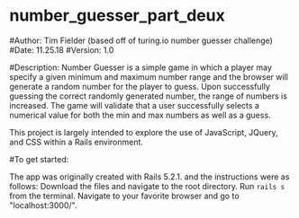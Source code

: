 # number_guesser_part_deux

#Author:
Tim Fielder (based off of turing.io number guesser challenge)
#Date:
11.25.18
#Version:
1.0

#Description:
Number Guesser is a simple game in which a player may specify a given minimum
and maximum number range and the browser will generate a random number for the
player to guess. Upon successfully guessing the correct randomly generated number,
the range of numbers is increased. The game will validate that a user successfully
selects a numerical value for both the min and max numbers as well as a guess.

This project is largely intended to explore the use of JavaScript, JQuery, and CSS
within a Rails environment.



#To get started:

The app was originally created with Rails 5.2.1. and the instructions were as follows:
Download the files and navigate to the root directory. Run `rails s` from the terminal.
Navigate to your favorite browser and go to "localhost:3000/".
